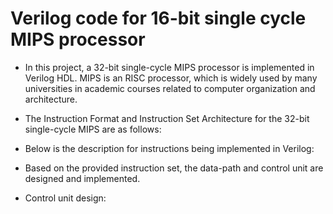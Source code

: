 # Verilog code for 16-bit single cycle MIPS processor
* In this project, a 32-bit single-cycle MIPS processor is implemented in Verilog HDL. MIPS is an RISC processor, which is widely used by many universities in academic courses related to computer organization and architecture.
* The Instruction Format and Instruction Set Architecture for the 32-bit single-cycle MIPS are as follows:

* Below is the description for instructions being implemented in Verilog:

* Based on the provided instruction set, the data-path and control unit are designed and implemented.
* Control unit design:
